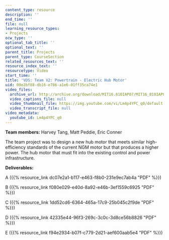 ```yaml
---
content_type: resource
description: ''
end_time: ''
file: null
learning_resource_types:
- Projects
ocw_type: ''
optional_tab_title: ''
optional_text: ''
parent_title: Projects
parent_type: CourseSection
related_resources_text: ''
resource_index_text: ''
resourcetype: Video
start_time: ''
title: 'VDS: Team V2: Powertrain - Electric Hub Motor'
uid: 00e2bf88-db16-e786-a1e6-01ff35ca74e1
video_files:
  archive_url: http://archive.org/download/MIT16.810IAP07/MIT16_810IAP07team_v2_300k.mp4
  video_captions_file: null
  video_thumbnail_file: https://img.youtube.com/vi/Lm4p4YPC_q0/default.jpg
  video_transcript_file: null
video_metadata:
  youtube_id: Lm4p4YPC_q0
---
```


**Team members:** Harvey Tang, Matt Peddie, Eric Conner

The team project was to design a new hub motor that meets similar high-efficiency standards of the current NGM motor but that produces a higher power. The hub motor that must fit into the existing control and power infrastructure.

**Deliverables:**

A ({{% resource_link dc07e2a1-b117-e463-f8b0-231e9ec7ab4a "PDF" %}})

B ({{% resource_link f080e029-e40d-8a92-e46b-3ef1559c6925 "PDF" %}})

C ({{% resource_link 1dd52cd6-6364-465a-17c9-25b045c2f9de "PDF" %}})

D ({{% resource_link 42335e44-96f3-269c-3c0c-3d8ce56b8826 "PDF" %}})

E ({{% resource_link f94e2934-b07f-c779-2d21-aef600aab5e4 "PDF" %}})




